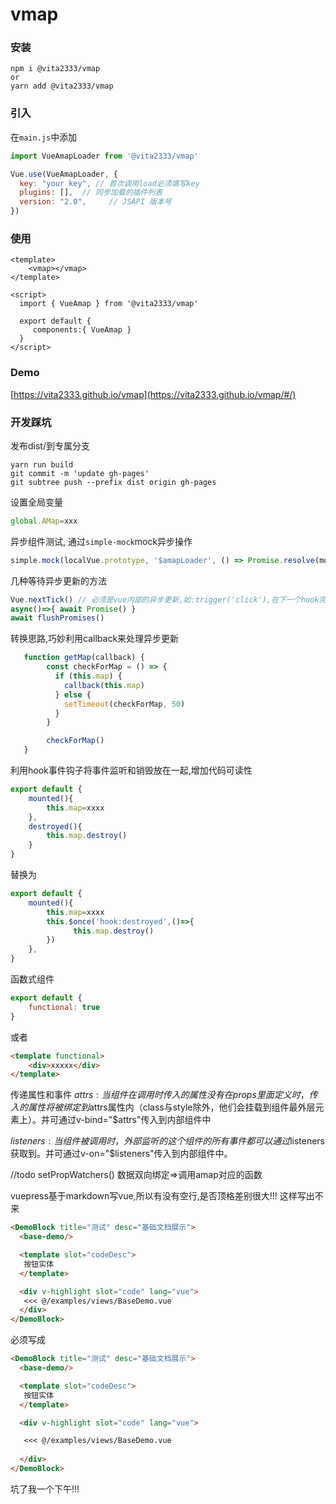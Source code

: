 # vmap

### 安装
```shell script
npm i @vita2333/vmap
or 
yarn add @vita2333/vmap
```

### 引入
在`main.js`中添加
```javascript
import VueAmapLoader from '@vita2333/vmap'

Vue.use(VueAmapLoader, {
  key: "your key", // 首次调用load必须填写key
  plugins: [],  // 同步加载的插件列表
  version: "2.0",     // JSAPI 版本号
})
```

### 使用
```vue
<template>
    <vmap></vmap>
</template>

<script>
  import { VueAmap } from '@vita2333/vmap'

  export default {
     components:{ VueAmap }
  }
</script>
```

### Demo
[https://vita2333.github.io/vmap](https://vita2333.github.io/vmap/#/)


### 开发踩坑
发布dist/到专属分支
```shell script
yarn run build
git commit -m 'update gh-pages'
git subtree push --prefix dist origin gh-pages     
```
设置全局变量
```javascript
global.AMap=xxx
```

异步组件测试, 通过`simple-mock`mock异步操作
```javascript
simple.mock(localVue.prototype, '$amapLoader', () => Promise.resolve(mockAMap))
```

几种等待异步更新的方法
```javascript
Vue.nextTick() // 必须是vue内部的异步更新,如:trigger('click'),在下一个hook完成更新
async()=>{ await Promise() } 
await flushPromises()
```


转换思路,巧妙利用callback来处理异步更新
```javascript
   function getMap(callback) {
        const checkForMap = () => {
          if (this.map) {
            callback(this.map)
          } else {
            setTimeout(checkForMap, 50)
          }
        }

        checkForMap()
   }
```

利用hook事件钩子将事件监听和销毁放在一起,增加代码可读性
```javascript
export default {
    mounted(){
        this.map=xxxx
    },
    destroyed(){
        this.map.destroy()
    }
}
```
替换为
```javascript
export default {
    mounted(){
        this.map=xxxx
        this.$once('hook:destroyed',()=>{
              this.map.destroy()
        })
    },
}
```

函数式组件
```javascript
export default { 
    functional: true
}
```
或者
```html
<template functional>
    <div>xxxxx</div>
</template>
```

传递属性和事件
$attrs: 当组件在调用时传入的属性没有在props里面定义时，传入的属性将被绑定到$attrs属性内（class与style除外，他们会挂载到组件最外层元素上）。并可通过v-bind="$attrs"传入到内部组件中


$listeners: 当组件被调用时，外部监听的这个组件的所有事件都可以通过$listeners获取到。并可通过v-on="$listeners"传入到内部组件中。

//todo setPropWatchers() 数据双向绑定=>调用amap对应的函数 

vuepress基于markdown写vue,所以有没有空行,是否顶格差别很大!!!
这样写出不来
```markdown
<DemoBlock title="测试" desc="基础文档展示">
  <base-demo/>

  <template slot="codeDesc">
   按钮实体
  </template>

  <div v-highlight slot="code" lang="vue">
   <<< @/examples/views/BaseDemo.vue
  </div>
</DemoBlock>
```
必须写成
```markdown
<DemoBlock title="测试" desc="基础文档展示">
  <base-demo/>

  <template slot="codeDesc">
   按钮实体
  </template>

  <div v-highlight slot="code" lang="vue">

   <<< @/examples/views/BaseDemo.vue
   
  </div>
</DemoBlock>
```
坑了我一个下午!!!
